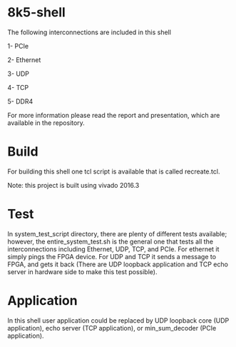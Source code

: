 # 8k5-shell
 
The following interconnections are included in this shell
 
1- PCIe

2- Ethernet

3- UDP

4- TCP

5- DDR4

 
For more information please read the report and presentation, which are available in the repository.
 
# Build
For building this shell one tcl script is available that is called recreate.tcl.

Note: this project is built using vivado 2016.3 
 
# Test
In system_test_script directory, there are plenty of different tests available; however, the entire_system_test.sh is the general one that tests all the interconnections including Ethernet, UDP, TCP, and PCIe. For ethernet it simply pings the FPGA device. For UDP and TCP it sends a message to FPGA, and gets it back (There are UDP loopback application and TCP echo server in hardware side to make this test possible).
 
# Application
In this shell user application could be replaced by UDP loopback core (UDP application), echo server (TCP application), or min_sum_decoder (PCIe application). 
 
 
